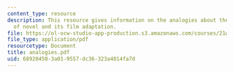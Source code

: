 ```yaml
---
content_type: resource
description: This resource gives information on the analogies about the relationship
  of novel and its film adaptation.
file: https://ol-ocw-studio-app-production.s3.amazonaws.com/courses/21w-730-4-expository-writing-analyzing-mass-media-spring-2001/689204503a019557dc36323a4014fa7d_analogies.pdf
file_type: application/pdf
resourcetype: Document
title: analogies.pdf
uid: 68920450-3a01-9557-dc36-323a4014fa7d
---
```

